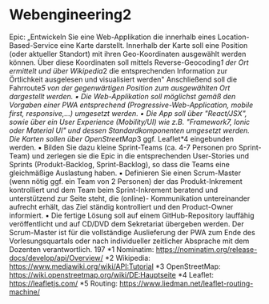 # Webengineering2

Epic:
„Entwickeln Sie eine Web-Applikation die innerhalb eines Location-Based-Service eine Karte darstellt.
Innerhalb der Karte soll eine Position (oder aktueller Standort) mit ihren Geo-Koordinaten ausgewählt
werden können. Über diese Koordinaten soll mittels Reverse-Geocoding*1 der Ort ermittelt und über
Wikipedia*2 die entsprechenden Information zur Örtlichkeit ausgelesen und visualisiert werden"
Anschließend soll die Fahrroute*5 von der gegenwärtigen Position zum ausgewählten Ort dargestellt
werden.
▪ Die Web-Applikation soll möglichst gemäß den Vorgaben einer PWA entsprechend (Progressive-Web-Application, mobile first, responsive,...) umgesetzt werden.
▪ Die App soll über "React/JSX", sowie über ein User Experience (Mobility/UI) wie z.B. "Framework7, Ionic oder
Material UI" und dessen Standardkomponenten umgesetzt werden. Die Karten sollen über OpenStreetMap*3
ggf. Leaflet*4 eingebunden werden.
▪ Bilden Sie dazu kleine Sprint-Teams (ca. 4-7 Personen pro Sprint-Team) und zerlegen sie die Epic in die entsprechenden User-Stories und Sprints (Produkt-Backlog, Sprint-Backlog), so dass die Teams eine gleichmäßige Auslastung haben.
▪ Definieren Sie einen Scrum-Master (wenn nötig ggf. ein Team von 2 Personen) der das Produkt-Inkrement
kontrolliert und dem Team beim Sprint-Inkrement beratend und unterstützend zur Seite steht, die (online)-
Kommunikation untereinander aufrecht erhält, das Ziel ständig kontrolliert und den Product-Owner informiert.
▪ Die fertige Lösung soll auf einem GitHub-Repository lauffähig veröffentlicht und auf CD/DVD dem Sekretariat
übergeben werden. Der Scrum-Master ist für die vollständige Auslieferung der PWA zum Ende des Vorlesungsquartals oder nach individueller zeitlicher Absprache mit dem Dozenten verantwortlich.
197
*1 Nominatim: https://nominatim.org/release-docs/develop/api/Overview/ *2 Wikipedia: https://www.mediawiki.org/wiki/API:Tutorial
*3 OpenStreetMap: https://wiki.openstreetmap.org/wiki/DE:Hauptseite *4 Leaflet: https://leafletjs.com/
*5 Routing: https://www.liedman.net/leaflet-routing-machine/
